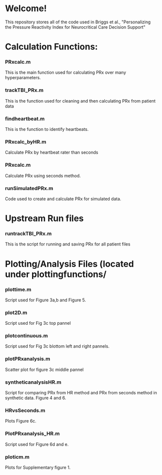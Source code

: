 # Welcome!
This repository stores all of the code used in Briggs et al., "Personalizing the Pressure Reactivity Index for Neurocritical Care Decision Support"

# Calculation Functions:
### PRxcalc.m
This is the main function used for calculating PRx over many hyperparameters.
### trackTBI_PRx.m
This is the function used for cleaning and then calculating PRx from patient data
### findheartbeat.m
This is the function to identify heartbeats.
### PRxcalc_byHR.m
Calculate PRx by heartbeat rater than seconds
### PRxcalc.m
Calculate PRx using seconds method.
### runSimulatedPRx.m
Code used to create and calculate PRx for simulated data.


# Upstream Run files
### runtrackTBI_PRx.m
This is the script for running and saving PRx for all patient files


# Plotting/Analysis Files (located under plottingfunctions/


### plottime.m
Script used for Figure 3a,b and Figure 5.

### plot2D.m
Script used for Fig 3c top pannel

### plotcontinuous.m
Script used for Fig 3c blottom left and right pannels.

### plotPRxanalysis.m
Scatter plot for figure 3c middle pannel

### syntheticanalysisHR.m
Script for comparing PRx from HR method and PRx from seconds method in synthetic data. Figure 4 and 6.


### HRvsSeconds.m
Plots Figure 6c.

### PlotPRxanalysis_HR.m
Script used for Figure 6d and e.

### ploticm.m
Plots for Supplementary figure 1.


